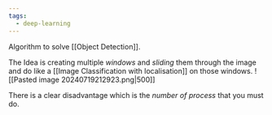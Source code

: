 ```yaml
---
tags:
  - deep-learning
---
```

Algorithm to solve [[Object Detection]].

The Idea is creating multiple *windows* and *sliding* them through the image and do like a [[Image Classification with localisation]] on those windows.
![[Pasted image 20240719212923.png|500]]

There is a clear disadvantage which is the *number of process* that you must do.